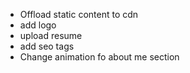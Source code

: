 -   Offload static content to cdn
-   add logo
-   upload resume
-   add seo tags
-   Change animation fo about me section
